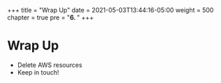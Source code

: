 +++
title = "Wrap Up"
date = 2021-05-03T13:44:16-05:00
weight = 500
chapter = true
pre = "<b>6. </b>"
+++

# Wrap Up

- Delete AWS resources
- Keep in touch!
